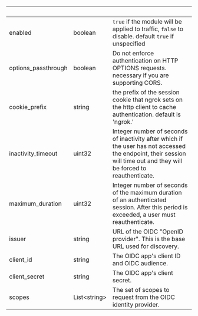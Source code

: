 <!-- Code generated for API Clients. DO NOT EDIT. -->

| &nbsp;              | &nbsp;             | &nbsp;                                                                                                                                                                |
| ------------------- | ------------------ | --------------------------------------------------------------------------------------------------------------------------------------------------------------------- |
| enabled             | boolean            | `true` if the module will be applied to traffic, `false` to disable. default `true` if unspecified                                                                    |
| options_passthrough | boolean            | Do not enforce authentication on HTTP OPTIONS requests. necessary if you are supporting CORS.                                                                         |
| cookie_prefix       | string             | the prefix of the session cookie that ngrok sets on the http client to cache authentication. default is 'ngrok.'                                                      |
| inactivity_timeout  | uint32             | Integer number of seconds of inactivity after which if the user has not accessed the endpoint, their session will time out and they will be forced to reauthenticate. |
| maximum_duration    | uint32             | Integer number of seconds of the maximum duration of an authenticated session. After this period is exceeded, a user must reauthenticate.                             |
| issuer              | string             | URL of the OIDC "OpenID provider". This is the base URL used for discovery.                                                                                           |
| client_id           | string             | The OIDC app's client ID and OIDC audience.                                                                                                                           |
| client_secret       | string             | The OIDC app's client secret.                                                                                                                                         |
| scopes              | List&lt;string&gt; | The set of scopes to request from the OIDC identity provider.                                                                                                         |
